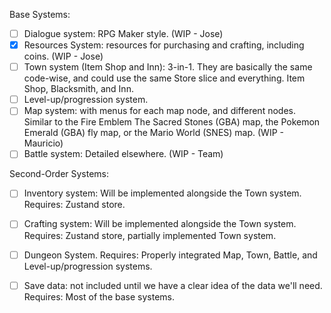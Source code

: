 

Base Systems:

- [ ] Dialogue system: RPG Maker style. (WIP - Jose)
- [x] Resources System: resources for purchasing and crafting, including coins. (WIP - Jose)
- [ ] Town system (Item Shop and Inn): 3-in-1. They are basically the same code-wise, and could use the same Store slice and everything. Item Shop, Blacksmith, and Inn.
- [ ] Level-up/progression system.
- [ ] Map system: with menus for each map node, and different nodes. Similar to the Fire Emblem The Sacred Stones (GBA) map, the Pokemon Emerald (GBA) fly map, or the Mario World (SNES) map.  (WIP - Mauricio)
- [ ] Battle system: Detailed elsewhere.  (WIP - Team)

Second-Order Systems:
- [ ] Inventory system: Will be implemented alongside the Town system. Requires: Zustand store.
- [ ] Crafting system: Will be implemented alongside the Town system. Requires: Zustand store, partially implemented Town system.
- [ ] Dungeon System. Requires: Properly integrated Map, Town, Battle, and Level-up/progression systems.
- [ ] Save data: not included until we have a clear idea of the data we'll need. Requires: Most of the base systems.

